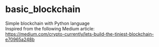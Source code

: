 # basic_blockchain  
Simple blockchain with Python language  
Inspired from the following Medium article:  
https://medium.com/crypto-currently/lets-build-the-tiniest-blockchain-e70965a248b
